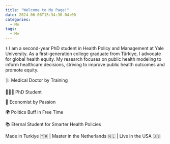 ```yaml
---
title: "Welcome to My Page!"
date: 2024-06-06T15:34:30-04:00
categories:
  - Me
tags:
  - Me
---
```


⚕️ I am a second-year PhD student in Health Policy and Management at Yale University. As a first-generation college graduate from Türkiye, I advocate for global health equity. My research focuses on public health modeling to inform healthcare decisions, striving to improve public health outcomes and promote equity.

🩺 Medical Doctor by Training

👨🏻‍💻 PhD Student

🧮 Economist by Passion

🌍 Politics Buff in Free Time

📚 Eternal Student for Smarter Health Policies

Made in Turkiye 🇹🇷 | Master in the Netherlands 🇳🇱 | Live in the USA 🇺🇸

